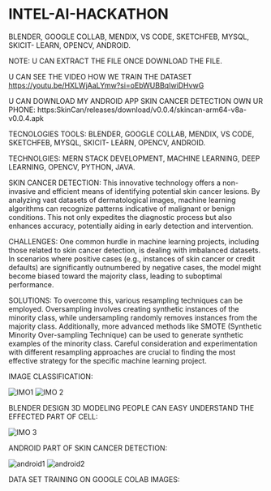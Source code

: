 # INTEL-AI-HACKATHON
 BLENDER, GOOGLE COLLAB, MENDIX, VS CODE, SKETCHFEB, MYSQL, SKICIT- LEARN, OPENCV, ANDROID.

 NOTE: U CAN EXTRACT THE FILE ONCE DOWNLOAD THE FILE.

U CAN SEE THE VIDEO HOW WE TRAIN THE DATASET https://youtu.be/HXLWjAaLYmw?si=oEbWUBBqIwiDHvwG

U CAN DOWNLOAD MY ANDROID APP SKIN CANCER DETECTION OWN UR PHONE: https:SkinCan/releases/download/v0.0.4/skincan-arm64-v8a-v0.0.4.apk

TECNOLOGIES TOOLS: BLENDER, GOOGLE COLLAB, MENDIX, VS CODE, SKETCHFEB, MYSQL, SKICIT- LEARN, OPENCV, ANDROID.

TECHNOLGIES: MERN STACK DEVELOPMENT, MACHINE LEARNING, DEEP LEARNING, OPENCV, PYTHON, JAVA.

SKIN CANCER DETECTION: This innovative technology offers a non-invasive and efficient means of identifying potential skin cancer lesions. By analyzing vast datasets of dermatological images, machine learning algorithms can recognize patterns indicative of malignant or benign conditions. This not only expedites the diagnostic process but also enhances accuracy, potentially aiding in early detection and intervention.

CHALLENGES: One common hurdle in machine learning projects, including those related to skin cancer detection, is dealing with imbalanced datasets. In scenarios where positive cases (e.g., instances of skin cancer or credit defaults) are significantly outnumbered by negative cases, the model might become biased toward the majority class, leading to suboptimal performance.

SOLUTIONS: To overcome this, various resampling techniques can be employed. Oversampling involves creating synthetic instances of the minority class, while undersampling randomly removes instances from the majority class. Additionally, more advanced methods like SMOTE (Synthetic Minority Over-sampling Technique) can be used to generate synthetic examples of the minority class. Careful consideration and experimentation with different resampling approaches are crucial to finding the most effective strategy for the specific machine learning project.

IMAGE CLASSIFICATION:


![IMO1](https://github.com/ABHISHROYZZZ/INTEL-AI-HACKATHON/assets/146514925/9f4e0412-2782-4d86-882c-d821b4f7e306)
![IMO 2](https://github.com/ABHISHROYZZZ/INTEL-AI-HACKATHON/assets/146514925/95afeffc-e98c-47d5-b70f-e1c44dfdcd7c)

BLENDER DESIGN 3D MODELING PEOPLE CAN EASY UNDERSTAND THE EFFECTED PART OF CELL:

![IMO 3](https://github.com/ABHISHROYZZZ/INTEL-AI-HACKATHON/assets/146514925/999ce4de-391d-4985-94cc-c085a2a553bd)


ANDROID PART OF SKIN CANCER DETECTION:

![android1](https://github.com/ABHISHROYZZZ/INTEL-AI-HACKATHON/assets/146514925/1876cbe4-f67d-4b78-9485-d44bdb1d505f)
![android2](https://github.com/ABHISHROYZZZ/INTEL-AI-HACKATHON/assets/146514925/cb985987-3326-4ca2-9b1a-df95b85e3e3a)


DATA SET TRAINING ON GOOGLE COLAB IMAGES:






